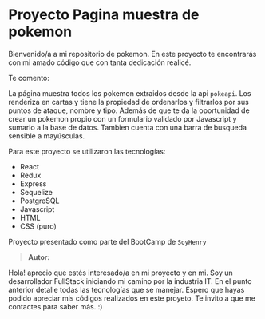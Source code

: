 # Proyecto Pagina muestra de pokemon

Bienvenido/a a mi repositorio de pokemon. En este proyecto te encontrarás con mi amado código que con tanta dedicación realicé.

Te comento:

La página muestra todos los pokemon extraidos desde la api `pokeapi`. Los renderiza en cartas y tiene la propiedad de ordenarlos y filtrarlos por sus puntos de ataque, nombre y tipo. Además de que te da la oportunidad de crear un pokemon propio con un formulario validado por Javascript y sumarlo a la base de datos. Tambien cuenta con una barra de busqueda sensible a mayúsculas.

Para este proyecto se utilizaron las tecnologías:

- React
- Redux
- Express
- Sequelize
- PostgreSQL
- Javascript
- HTML
- CSS (puro)

Proyecto presentado como parte del BootCamp de `SoyHenry`

> __Autor:__

Hola! aprecio que estés interesado/a en mi proyecto y en mi. Soy un desarrollador FullStack iniciando mi camino por la industria IT. En el punto anterior detalle todas las tecnologías que se manejar. Espero que hayas podido apreciar mis códigos realizados en este proyeto. Te invito a que me contactes para saber más. :)